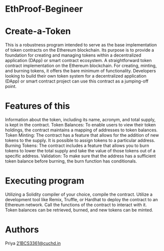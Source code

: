 # EthProof-Begineer
# Create-a-Token
This is a robustness program  intended to serve as the base implementation of token contracts on the Ethereum blockchain. Its purpose is to provide a foundation for creating and managing tokens within a decentralized application (DApp) or smart contract ecosystem. 
A straightforward token contract implementation on the Ethereum blockchain. For creating, minting, and burning tokens, it offers the bare minimum of functionality. Developers looking to build their own token system for a decentralized application (DApp) or smart contract project can use this contract as a jumping-off point. 
# Features of this
Information about the token, including its name, acronym, and total supply, is kept in the contract.
Token Balances: To enable users to view their token holdings, the contract maintains a mapping of addresses to token balances.
Token Minting: The contract has a feature that allows for the addition of new tokens to the supply. It is possible to assign tokens to a particular address.
Burning Tokens: The contract includes a feature that allows you to burn tokens to lower the total supply and take the value of those tokens out of a specific address.
Validation: To make sure that the address has a sufficient token balance before burning, the burn function has conditionals.
# Executing program
Utilizing a Solidity compiler of your choice, compile the contract.
Utilize a development tool like Remix, Truffle, or Hardhat to deploy the contract to an Ethereum network.
Call the functions of the contract to interact with it. Token balances can be retrieved, burned, and new tokens can be minted.
# Authors
Priya
21BCS3361@cuchd.in
